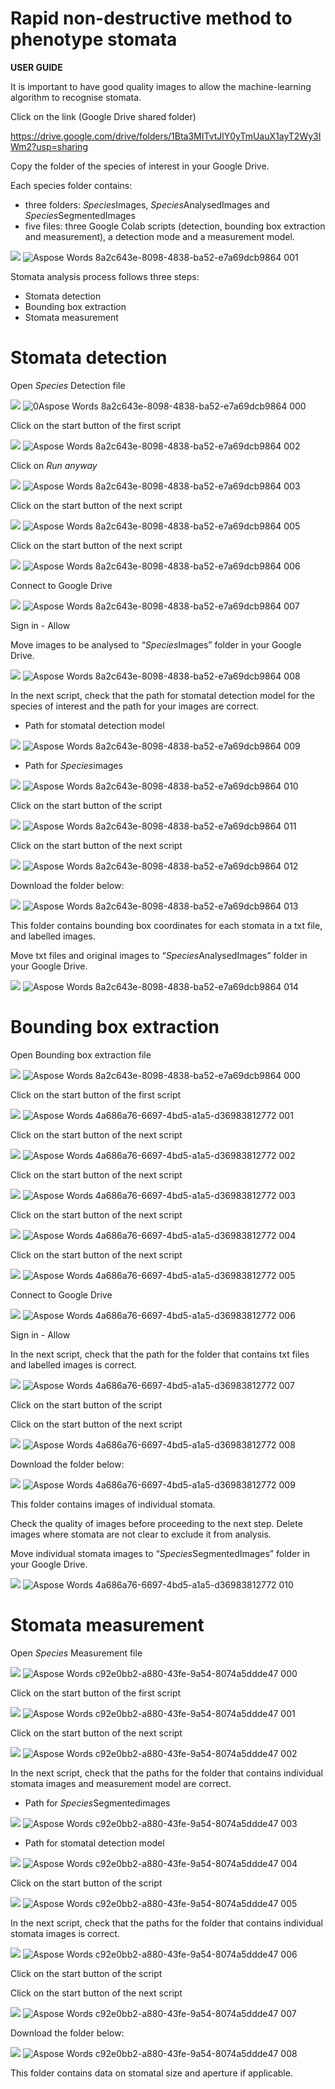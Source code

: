 <h1>Rapid non-destructive method to phenotype stomata</h1>


**USER GUIDE**

It is important to have good quality images to allow the machine-learning algorithm to recognise stomata.

Click on the link (Google Drive shared folder)

<https://drive.google.com/drive/folders/1Bta3MITvtJlY0yTmUauX1ayT2Wy3IWm2?usp=sharing>

Copy the folder of the species of interest in your Google Drive.

Each species folder contains: 

- three folders: *Species*Images, *Species*AnalysedImages and *Species*SegmentedImages
- five files: three Google Colab scripts (detection, bounding box extraction and measurement), a detection mode and a measurement model.

![](Aspose.Words.8a2c643e-8098-4838-ba52-e7a69dcb9864.001.png)
![Aspose Words 8a2c643e-8098-4838-ba52-e7a69dcb9864 001](https://user-images.githubusercontent.com/116483670/200266148-fcf3f993-fd5f-4106-93e8-def1a70d1402.png)

Stomata analysis process follows three steps:

- Stomata detection
- Bounding box extraction
- Stomata measurement

<h1>Stomata detection</h1>

Open *Species* Detection file

![](Aspose.Words.8a2c643e-8098-4838-ba52-e7a69dcb9864.000.png)
![0Aspose Words 8a2c643e-8098-4838-ba52-e7a69dcb9864 000](https://user-images.githubusercontent.com/116483670/198410432-0e205bd6-4722-4201-b2e8-164db6e1e91a.PNG)

Click on the start button of the first script 

![](Aspose.Words.8a2c643e-8098-4838-ba52-e7a69dcb9864.002.png)
![Aspose Words 8a2c643e-8098-4838-ba52-e7a69dcb9864 002](https://user-images.githubusercontent.com/116483670/197895472-e853fd70-f217-4909-8681-65d18f702a0e.png)

Click on *Run anyway*

![](Aspose.Words.8a2c643e-8098-4838-ba52-e7a69dcb9864.003.png)
![Aspose Words 8a2c643e-8098-4838-ba52-e7a69dcb9864 003](https://user-images.githubusercontent.com/116483670/197895772-96f0fb59-ec80-4436-8917-fa196f18af4f.png)

Click on the start button of the next script

![](Aspose.Words.8a2c643e-8098-4838-ba52-e7a69dcb9864.005.png)
![Aspose Words 8a2c643e-8098-4838-ba52-e7a69dcb9864 005](https://user-images.githubusercontent.com/116483670/197895863-acd6bd38-83bc-495b-81ec-dad86b03f56f.png)

Click on the start button of the next script

![](Aspose.Words.8a2c643e-8098-4838-ba52-e7a69dcb9864.006.png)
![Aspose Words 8a2c643e-8098-4838-ba52-e7a69dcb9864 006](https://user-images.githubusercontent.com/116483670/197895902-96e41ac6-c49f-41fa-8aa5-84cdef958b09.png)

Connect to Google Drive

![](Aspose.Words.8a2c643e-8098-4838-ba52-e7a69dcb9864.007.png)
![Aspose Words 8a2c643e-8098-4838-ba52-e7a69dcb9864 007](https://user-images.githubusercontent.com/116483670/197895917-1d95fa0f-14d0-40af-b833-9a76da96ec21.png)

Sign in - Allow


Move images to be analysed to “*Species*Images” folder in your Google Drive.

![](Aspose.Words.8a2c643e-8098-4838-ba52-e7a69dcb9864.008.png)
![Aspose Words 8a2c643e-8098-4838-ba52-e7a69dcb9864 008](https://user-images.githubusercontent.com/116483670/197895924-74a6341d-22ba-49fc-a5d3-d81c92143156.png)

In the next script, check that the path for stomatal detection model for the species of interest and the path for your images are correct.

- Path for stomatal detection model

![](Aspose.Words.8a2c643e-8098-4838-ba52-e7a69dcb9864.009.png)
![Aspose Words 8a2c643e-8098-4838-ba52-e7a69dcb9864 009](https://user-images.githubusercontent.com/116483670/197895931-d78ccba2-1e77-41b2-a3b3-2c3cc0e16ff6.png)

- Path for *Species*images

![](Aspose.Words.8a2c643e-8098-4838-ba52-e7a69dcb9864.010.png)
![Aspose Words 8a2c643e-8098-4838-ba52-e7a69dcb9864 010](https://user-images.githubusercontent.com/116483670/197895937-4dbee5ba-58f7-409b-91a8-204f3a3e3e89.png)

Click on the start button of the script

![](Aspose.Words.8a2c643e-8098-4838-ba52-e7a69dcb9864.011.png)
![Aspose Words 8a2c643e-8098-4838-ba52-e7a69dcb9864 011](https://user-images.githubusercontent.com/116483670/197895946-d8fabb78-36b6-4e47-a012-1f44f715dece.png)

Click on the start button of the next script

![](Aspose.Words.8a2c643e-8098-4838-ba52-e7a69dcb9864.012.png)
![Aspose Words 8a2c643e-8098-4838-ba52-e7a69dcb9864 012](https://user-images.githubusercontent.com/116483670/197895959-feed6237-416d-4099-9931-6a593bb08a92.png)

Download the folder below:

![](Aspose.Words.8a2c643e-8098-4838-ba52-e7a69dcb9864.013.png) 
![Aspose Words 8a2c643e-8098-4838-ba52-e7a69dcb9864 013](https://user-images.githubusercontent.com/116483670/197895966-ad7a1e37-996f-4bed-a847-77cadd1f8261.png)

This folder contains bounding box coordinates for each stomata in a txt file, and labelled images. 

Move txt files and original images to “*Species*AnalysedImages” folder in your Google Drive.

![](Aspose.Words.8a2c643e-8098-4838-ba52-e7a69dcb9864.014.png)
![Aspose Words 8a2c643e-8098-4838-ba52-e7a69dcb9864 014](https://user-images.githubusercontent.com/116483670/197895976-33f9ec44-0bea-46fb-8bd4-387003d3b712.png)

<h1>Bounding box extraction</h1>

Open Bounding box extraction file

![](Aspose.Words.4a686a76-6697-4bd5-a1a5-d36983812772.000.png)
![Aspose Words 8a2c643e-8098-4838-ba52-e7a69dcb9864 000](https://user-images.githubusercontent.com/116483670/198410838-0794aaff-59e7-463c-a9c8-316719dcf0ed.PNG)

Click on the start button of the first script

![](Aspose.Words.4a686a76-6697-4bd5-a1a5-d36983812772.001.png)
![Aspose Words 4a686a76-6697-4bd5-a1a5-d36983812772 001](https://user-images.githubusercontent.com/116483670/197896379-e430cc4d-62e6-46ff-be8e-a87a470ac7b1.png)

Click on the start button of the next script

![](Aspose.Words.4a686a76-6697-4bd5-a1a5-d36983812772.002.png)
![Aspose Words 4a686a76-6697-4bd5-a1a5-d36983812772 002](https://user-images.githubusercontent.com/116483670/197896385-61a574c4-2fd2-450b-9669-fa969b54ac45.png)

Click on the start button of the next script

![](Aspose.Words.4a686a76-6697-4bd5-a1a5-d36983812772.003.png)
![Aspose Words 4a686a76-6697-4bd5-a1a5-d36983812772 003](https://user-images.githubusercontent.com/116483670/197896387-a2d442b7-8c32-45ad-917b-494c72e00571.png)

Click on the start button of the next script

![](Aspose.Words.4a686a76-6697-4bd5-a1a5-d36983812772.004.png)
![Aspose Words 4a686a76-6697-4bd5-a1a5-d36983812772 004](https://user-images.githubusercontent.com/116483670/197896395-d9afc875-0003-4ef0-a0cb-4c548d918221.png)

Click on the start button of the next script

![](Aspose.Words.4a686a76-6697-4bd5-a1a5-d36983812772.005.png)
![Aspose Words 4a686a76-6697-4bd5-a1a5-d36983812772 005](https://user-images.githubusercontent.com/116483670/197896399-278a02d9-dbb0-4633-b887-197dfc296c1f.png)

Connect to Google Drive 

![](Aspose.Words.4a686a76-6697-4bd5-a1a5-d36983812772.006.png)
![Aspose Words 4a686a76-6697-4bd5-a1a5-d36983812772 006](https://user-images.githubusercontent.com/116483670/197896408-7f040cff-609c-43d9-aec1-d01685a08640.png)

Sign in - Allow

In the next script, check that the path for the folder that contains txt files and labelled images is correct.

![](Aspose.Words.4a686a76-6697-4bd5-a1a5-d36983812772.007.png)
![Aspose Words 4a686a76-6697-4bd5-a1a5-d36983812772 007](https://user-images.githubusercontent.com/116483670/197896432-dbe0658f-1609-4748-a17f-9b60c1aea180.png)

Click on the start button of the script

Click on the start button of the next script

![](Aspose.Words.4a686a76-6697-4bd5-a1a5-d36983812772.008.png) 
![Aspose Words 4a686a76-6697-4bd5-a1a5-d36983812772 008](https://user-images.githubusercontent.com/116483670/197896444-49062b7d-27b6-4ff2-b988-36f787757651.png)

Download the folder below:

![](Aspose.Words.4a686a76-6697-4bd5-a1a5-d36983812772.009.png)
![Aspose Words 4a686a76-6697-4bd5-a1a5-d36983812772 009](https://user-images.githubusercontent.com/116483670/197896452-9160e484-5e64-46bc-ad8c-f4b2e288eed8.png)

This folder contains images of individual stomata.

Check the quality of images before proceeding to the next step. Delete images where stomata are not clear to exclude it from analysis.

Move individual stomata images to “*Species*SegmentedImages” folder in your Google Drive.

![](Aspose.Words.4a686a76-6697-4bd5-a1a5-d36983812772.010.png)
![Aspose Words 4a686a76-6697-4bd5-a1a5-d36983812772 010](https://user-images.githubusercontent.com/116483670/197896456-6a01a15a-413a-4178-bed2-fd116e93414e.png)

<h1>Stomata measurement</h1>

Open *Species* Measurement file

![](Aspose.Words.c92e0bb2-a880-43fe-9a54-8074a5ddde47.000.png)
![Aspose Words c92e0bb2-a880-43fe-9a54-8074a5ddde47 000](https://user-images.githubusercontent.com/116483670/198411482-4a9eeceb-13e3-45e4-a0fd-8a2e0d0661cb.PNG)

Click on the start button of the first script

![](Aspose.Words.c92e0bb2-a880-43fe-9a54-8074a5ddde47.001.png)
![Aspose Words c92e0bb2-a880-43fe-9a54-8074a5ddde47 001](https://user-images.githubusercontent.com/116483670/197896885-353fbed9-4938-4e5b-95ec-483e6d9d221c.png)

Click on the start button of the next script

![](Aspose.Words.c92e0bb2-a880-43fe-9a54-8074a5ddde47.002.png)
![Aspose Words c92e0bb2-a880-43fe-9a54-8074a5ddde47 002](https://user-images.githubusercontent.com/116483670/197896889-566ac0f5-bee1-4327-a8c6-da0599453f61.png)

In the next script, check that the paths for the folder that contains individual stomata images and measurement model are correct.

- Path for *Species*Segmentedimages

![](Aspose.Words.c92e0bb2-a880-43fe-9a54-8074a5ddde47.003.png)
![Aspose Words c92e0bb2-a880-43fe-9a54-8074a5ddde47 003](https://user-images.githubusercontent.com/116483670/197896895-61d32853-7c9c-40b5-a2c1-5e188d82b47e.png)

- Path for stomatal detection model

![](Aspose.Words.c92e0bb2-a880-43fe-9a54-8074a5ddde47.004.png)
![Aspose Words c92e0bb2-a880-43fe-9a54-8074a5ddde47 004](https://user-images.githubusercontent.com/116483670/197896902-d234cf20-ad5d-4fed-b1f5-c0bbc20a1c1d.png)

Click on the start button of the script

![](Aspose.Words.c92e0bb2-a880-43fe-9a54-8074a5ddde47.005.png)
![Aspose Words c92e0bb2-a880-43fe-9a54-8074a5ddde47 005](https://user-images.githubusercontent.com/116483670/197896907-a949e6e9-407d-4d7f-8baf-5b3243dafcac.png)

In the next script, check that the paths for the folder that contains individual stomata images is correct.

![](Aspose.Words.c92e0bb2-a880-43fe-9a54-8074a5ddde47.006.png)
![Aspose Words c92e0bb2-a880-43fe-9a54-8074a5ddde47 006](https://user-images.githubusercontent.com/116483670/197896916-57d969c8-1f3b-48b8-9f29-c6e975a0b0e6.png)

Click on the start button of the script

Click on the start button of the next script

![](Aspose.Words.c92e0bb2-a880-43fe-9a54-8074a5ddde47.007.png)
![Aspose Words c92e0bb2-a880-43fe-9a54-8074a5ddde47 007](https://user-images.githubusercontent.com/116483670/197896921-38470953-ca2e-443a-b42d-a050c6c6bace.png)

Download the folder below:

![](Aspose.Words.c92e0bb2-a880-43fe-9a54-8074a5ddde47.008.png)
![Aspose Words c92e0bb2-a880-43fe-9a54-8074a5ddde47 008](https://user-images.githubusercontent.com/116483670/197896938-a24f3e7f-1ee5-42c8-9a7e-b86e3ecbd4cf.png)

This folder contains data on stomatal size and aperture if applicable.



